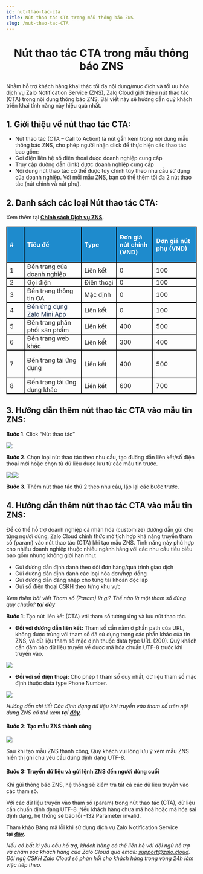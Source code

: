 ```yaml
---
id: nut-thao-tac-cta
title: Nút thao tác CTA trong mẫu thông báo ZNS
slug: /nut-thao-tac-CTA
---
```


# <p align="center">Nút thao tác CTA trong mẫu thông báo ZNS</p>

Nhằm hỗ trợ khách hàng khai thác tối đa nội dung/mục đích và tối ưu hóa dịch vụ Zalo Notification Service (ZNS), Zalo Cloud giới thiệu nút thao tác (CTA) trong nội dung thông báo ZNS. Bài viết này sẽ hướng dẫn quý khách triển khai tính năng này hiệu quả nhất.

## 1. **Giới thiệu về nút thao tác CTA:**

- Nút thao tác (CTA – Call to Action) là nút gắn kèm trong nội dung mẫu thông báo ZNS, cho phép người nhận click để thực hiện các thao tác bao gồm:
- Gọi điện liên hệ số điện thoại được doanh nghiệp cung cấp
- Truy cập đường dẫn (link) được doanh nghiệp cung cấp
- Nội dung nút thao tác có thể được tùy chỉnh tùy theo nhu cầu sử dụng của doanh nghiệp. Với mỗi mẫu ZNS, bạn có thể thêm tối đa 2 nút thao tác (nút chính và nút phụ).

## 2. **Danh sách các loại Nút thao tác CTA:**

Xem thêm tại [**Chính sách Dịch vụ ZNS**](https://zalo.cloud/terms).

<table style=";"><tbody><tr><td style="background-color:#1E8BCD;border:1.5pt solid black;height:15.0pt;padding:0in 5.4pt;width:35.25pt;"><p style="margin-left:0in;"><span style="color:white;"><strong>#</strong></span></p></td><td style="background-color:#1E8BCD;border-bottom-style:solid;border-color:black;border-left-style:none;border-right-style:solid;border-top-style:solid;border-width:1.5pt;height:15.0pt;padding:0in 5.4pt;width:158.55pt;"><p style="margin-left:0in;"><span style="color:white;"><strong>Tiêu đề</strong></span></p></td><td style="background-color:#1E8BCD;border-bottom-style:solid;border-color:black;border-left-style:none;border-right-style:solid;border-top-style:solid;border-width:1.5pt;height:15.0pt;padding:0in 5.4pt;width:83.5pt;"><p style="margin-left:0in;"><span style="color:white;"><strong>Type</strong></span></p></td><td style="background-color:#1E8BCD;border-bottom-style:solid;border-color:black;border-left-style:none;border-right-style:solid;border-top-style:solid;border-width:1.5pt;height:15.0pt;padding:0in 5.4pt;width:81.95pt;"><p style="margin-left:0in;"><span style="color:white;"><strong>Đơn giá nút chính (VND)</strong></span></p></td><td style="background-color:#1E8BCD;border-bottom-style:solid;border-color:black;border-left-style:none;border-right-style:solid;border-top-style:solid;border-width:1.5pt;height:15.0pt;padding:0in 5.4pt;width:1.5in;"><p style="margin-left:0in;"><span style="color:white;"><strong>Đơn giá nút phụ (VND)</strong></span></p></td></tr><tr><td style="border-bottom-style:solid;border-color:black;border-left-style:solid;border-right-style:solid;border-top-style:none;border-width:1.5pt;height:15.0pt;padding:0in 5.4pt;width:35.25pt;">1</td><td style="border-bottom:1.5pt solid black;border-left-style:none;border-right:1.5pt solid black;border-top-style:none;height:15.0pt;padding:0in 5.4pt;width:158.55pt;">Đến trang của doanh nghiệp</td><td style="border-bottom:1.5pt solid black;border-left-style:none;border-right:1.5pt solid black;border-top-style:none;height:15.0pt;padding:0in 5.4pt;width:83.5pt;">Liên kết</td><td style="border-bottom:1.5pt solid black;border-left-style:none;border-right:1.5pt solid black;border-top-style:none;height:15.0pt;padding:0in 5.4pt;width:81.95pt;">0</td><td style="border-bottom:1.5pt solid black;border-left-style:none;border-right:1.5pt solid black;border-top-style:none;height:15.0pt;padding:0in 5.4pt;width:1.5in;">100</td></tr><tr><td style="border-bottom-style:solid;border-color:black;border-left-style:solid;border-right-style:solid;border-top-style:none;border-width:1.5pt;height:15.0pt;padding:0in 5.4pt;width:35.25pt;">2</td><td style="border-bottom:1.5pt solid black;border-left-style:none;border-right:1.5pt solid black;border-top-style:none;height:15.0pt;padding:0in 5.4pt;width:158.55pt;"><span style="color:#37352F;">Gọi điện</span></td><td style="border-bottom:1.5pt solid black;border-left-style:none;border-right:1.5pt solid black;border-top-style:none;height:15.0pt;padding:0in 5.4pt;width:83.5pt;">Điện thoại</td><td style="border-bottom:1.5pt solid black;border-left-style:none;border-right:1.5pt solid black;border-top-style:none;height:15.0pt;padding:0in 5.4pt;width:81.95pt;">0</td><td style="border-bottom:1.5pt solid black;border-left-style:none;border-right:1.5pt solid black;border-top-style:none;height:15.0pt;padding:0in 5.4pt;width:1.5in;">100</td></tr><tr><td style="border-bottom-style:solid;border-color:black;border-left-style:solid;border-right-style:solid;border-top-style:none;border-width:1.5pt;height:15.0pt;padding:0in 5.4pt;width:35.25pt;">3</td><td style="border-bottom:1.5pt solid black;border-left-style:none;border-right:1.5pt solid black;border-top-style:none;height:15.0pt;padding:0in 5.4pt;width:158.55pt;">Đến trang thông tin OA</td><td style="border-bottom:1.5pt solid black;border-left-style:none;border-right:1.5pt solid black;border-top-style:none;height:15.0pt;padding:0in 5.4pt;width:83.5pt;">Mặc định</td><td style="border-bottom:1.5pt solid black;border-left-style:none;border-right:1.5pt solid black;border-top-style:none;height:15.0pt;padding:0in 5.4pt;width:81.95pt;">0</td><td style="border-bottom:1.5pt solid black;border-left-style:none;border-right:1.5pt solid black;border-top-style:none;height:15.0pt;padding:0in 5.4pt;width:1.5in;">100</td></tr><tr><td style="border-bottom-style:solid;border-color:black;border-left-style:solid;border-right-style:solid;border-top-style:none;border-width:1.5pt;height:15.0pt;padding:0in 5.4pt;width:35.25pt;">4</td><td style="border-bottom:1.5pt solid black;border-left-style:none;border-right:1.5pt solid black;border-top-style:none;height:15.0pt;padding:0in 5.4pt;width:158.55pt;"><span style="color:#172B4D;">Đến ứng dụng Zalo Mini App</span></td><td style="border-bottom:1.5pt solid black;border-left-style:none;border-right:1.5pt solid black;border-top-style:none;height:15.0pt;padding:0in 5.4pt;width:83.5pt;">Liên kết</td><td style="border-bottom:1.5pt solid black;border-left-style:none;border-right:1.5pt solid black;border-top-style:none;height:15.0pt;padding:0in 5.4pt;width:81.95pt;">0</td><td style="border-bottom:1.5pt solid black;border-left-style:none;border-right:1.5pt solid black;border-top-style:none;height:15.0pt;padding:0in 5.4pt;width:1.5in;">100</td></tr><tr><td style="border-bottom-style:solid;border-color:black;border-left-style:solid;border-right-style:solid;border-top-style:none;border-width:1.5pt;height:15.0pt;padding:0in 5.4pt;width:35.25pt;">5</td><td style="border-bottom:1.5pt solid black;border-left-style:none;border-right:1.5pt solid black;border-top-style:none;height:15.0pt;padding:0in 5.4pt;width:158.55pt;">Đến trang phân phối sản phẩm</td><td style="border-bottom:1.5pt solid black;border-left-style:none;border-right:1.5pt solid black;border-top-style:none;height:15.0pt;padding:0in 5.4pt;width:83.5pt;">Liên kết</td><td style="border-bottom:1.5pt solid black;border-left-style:none;border-right:1.5pt solid black;border-top-style:none;height:15.0pt;padding:0in 5.4pt;width:81.95pt;">400</td><td style="border-bottom:1.5pt solid black;border-left-style:none;border-right:1.5pt solid black;border-top-style:none;height:15.0pt;padding:0in 5.4pt;width:1.5in;">500</td></tr><tr><td style="border-bottom-style:solid;border-color:black;border-left-style:solid;border-right-style:solid;border-top-style:none;border-width:1.5pt;height:15.0pt;padding:0in 5.4pt;width:35.25pt;">6</td><td style="border-bottom:1.5pt solid black;border-left-style:none;border-right:1.5pt solid black;border-top-style:none;height:15.0pt;padding:0in 5.4pt;width:158.55pt;">Đến trang web khác</td><td style="border-bottom:1.5pt solid black;border-left-style:none;border-right:1.5pt solid black;border-top-style:none;height:15.0pt;padding:0in 5.4pt;width:83.5pt;">Liên kết</td><td style="border-bottom:1.5pt solid black;border-left-style:none;border-right:1.5pt solid black;border-top-style:none;height:15.0pt;padding:0in 5.4pt;width:81.95pt;">300</td><td style="border-bottom:1.5pt solid black;border-left-style:none;border-right:1.5pt solid black;border-top-style:none;height:15.0pt;padding:0in 5.4pt;width:1.5in;">400</td></tr><tr><td style="border-bottom-style:solid;border-color:black;border-left-style:solid;border-right-style:solid;border-top-style:none;border-width:1.5pt;height:15.0pt;padding:0in 5.4pt;width:35.25pt;">7</td><td style="border-bottom:1.5pt solid black;border-left-style:none;border-right:1.5pt solid black;border-top-style:none;height:15.0pt;padding:0in 5.4pt;width:158.55pt;"><p style="margin-left:0in;">Đến trang tải ứng dụng</p></td><td style="border-bottom:1.5pt solid black;border-left-style:none;border-right:1.5pt solid black;border-top-style:none;height:15.0pt;padding:0in 5.4pt;width:83.5pt;">Liên kết</td><td style="border-bottom:1.5pt solid black;border-left-style:none;border-right:1.5pt solid black;border-top-style:none;height:15.0pt;padding:0in 5.4pt;width:81.95pt;">400</td><td style="border-bottom:1.5pt solid black;border-left-style:none;border-right:1.5pt solid black;border-top-style:none;height:15.0pt;padding:0in 5.4pt;width:1.5in;">500</td></tr><tr><td style="border-bottom-style:solid;border-color:black;border-left-style:solid;border-right-style:solid;border-top-style:none;border-width:1.5pt;height:15.0pt;padding:0in 5.4pt;width:35.25pt;">8</td><td style="border-bottom:1.5pt solid black;border-left-style:none;border-right:1.5pt solid black;border-top-style:none;height:15.0pt;padding:0in 5.4pt;width:158.55pt;">Đến trang tải ứng dụng khác</td><td style="border-bottom:1.5pt solid black;border-left-style:none;border-right:1.5pt solid black;border-top-style:none;height:15.0pt;padding:0in 5.4pt;width:83.5pt;">Liên kết</td><td style="border-bottom:1.5pt solid black;border-left-style:none;border-right:1.5pt solid black;border-top-style:none;height:15.0pt;padding:0in 5.4pt;width:81.95pt;">600</td><td style="border-bottom:1.5pt solid black;border-left-style:none;border-right:1.5pt solid black;border-top-style:none;height:15.0pt;padding:0in 5.4pt;width:1.5in;">700</td></tr></tbody></table>

## **3. Hướng dẫn thêm nút thao tác CTA vào mẫu tin ZNS:**

**Bước 1**. Click “Nút thao tác”

![](https://stc-oa.zdn.vn/uploads/bfe768988a96aa7ae48342d4bbc291f3.png)

**Bước 2**. Chọn loại nút thao tác theo nhu cầu, tạo đường dẫn liên kết/số điện thoại mới hoặc chọn từ dữ liệu được lưu từ các mẫu tin trước.

![](https://stc-oa.zdn.vn/uploads/dfd56562f95d1b90711a229c0e3e39b2.png)![](https://stc-oa.zdn.vn/uploads/698375db0e36889aed016298c1327dee.png)

**Bước 3.** Thêm nút thao tác thứ 2 theo nhu cầu, lặp lại các bước trước.

## **4. Hướng dẫn thêm nút thao tác CTA vào mẫu tin ZNS:**

Để có thể hỗ trợ doanh nghiệp cá nhân hóa (customize) đường dẫn gửi cho từng người dùng, Zalo Cloud chính thức mở tích hợp khả năng truyền tham số (param) vào nút thao tác (CTA) khi tạo mẫu ZNS. Tính năng này phù hợp cho nhiều doanh nghiệp thuộc nhiều ngành hàng với các nhu cầu tiêu biểu bao gồm nhưng không giới hạn như:

- Gửi đường dẫn định danh theo dõi đơn hàng/quá trình giao dịch
- Gửi đường dẫn định danh các loại hóa đơn/hợp đồng
- Gửi đường dẫn đăng nhập cho từng tài khoản độc lập
- Gửi số điện thoại CSKH theo từng khu vực

_Xem thêm bài viết Tham số (Param) là gì? Thế nào là một tham số đúng quy chuẩn?_ **_tại_** [_**đây**_](https://zalo.cloud/blog/tham-so-param-la-gi-the-nao-la-mot-tham-so-dung-quy-chuan-/4kuprg64gyz88qewg)

**Bước 1:** Tạo nút liên kết (CTA) với tham số tương ứng và lưu nút thao tác.

- **Đối với đường dẫn liên kết:** Tham số cần nằm ở phần path của URL, không được trùng với tham số đã sử dụng trong các phần khác của tin ZNS, và dữ liệu tham số mặc định thuộc data type URL (200). Quý khách cần đảm bảo dữ liệu truyền về được mã hóa chuẩn UTF-8 trước khi truyền vào.

![](https://stc-oa.zdn.vn/uploads/2491f598361639034facc83b0b157ec5.png)

- **Đối với số điện thoại:** Cho phép 1 tham số duy nhất, dữ liệu tham số mặc định thuộc data type Phone Number.

![](https://stc-oa.zdn.vn/uploads/32d1c365f4e8bcd2a20879a24d960ff3.png)

_Hướng dẫn chi tiết Các định dạng dữ liệu khi truyền vào tham số trên nội dung ZNS có thể xem_ **_tại_** [_**đây**_](https://zalo.cloud/blog/cac-dinh-dang-du-lieu-khi-truyen-vao-tham-so-tren-noi-dung-zns/9gubbkay4yyrng86a)_._

#### **Bước 2:** Tạo mẫu ZNS thành công 

![](https://stc-oa.zdn.vn/uploads/1f135d505e68a7b7d58e96257546aeef.png)

Sau khi tạo mẫu ZNS thành công, Quý khách vui lòng lưu ý xem mẫu ZNS hiển thị ghi chú yêu cầu đúng định dạng UTF-8.

#### **Bước 3:** Truyền dữ liệu và gửi lệnh ZNS đến người dùng cuối 

Khi gửi thông báo ZNS, hệ thống sẽ kiểm tra tất cả các dữ liệu truyền vào các tham số.

Với các dữ liệu truyền vào tham số (param) trong nút thao tác (CTA), dữ liệu cần chuẩn định dạng UTF-8. Nếu khách hàng chưa mã hoá hoặc mã hóa sai định dạng, hệ thống sẽ báo lỗi -132 Parameter invalid.

Tham khảo Bảng mã lỗi khi sử dụng dịch vụ Zalo Notification Service **tại** [**đây**](https://developers.zalo.me/docs/api/zalo-notification-service-api/phu-luc/bang-ma-loi-post-5233).

_Nếu có bất kì yêu cầu hỗ trợ, khách hàng có thể liên hệ với đội ngũ hỗ trợ và chăm sóc khách hàng của Zalo Cloud qua email:_ [_support@zalo.cloud_](mailto:support@zalo.cloud)_. Đội ngũ CSKH Zalo Cloud sẽ phản hồi cho khách hàng trong vòng 24h làm việc tiếp theo._
